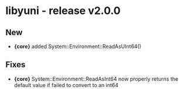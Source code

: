 libyuni - release v2.0.0
========================


New
---

 * **{core}** added System::Environment::ReadAsUInt64()


Fixes
-----

 * **{core}** System::Environment::ReadAsInt64 now properly returns the
   default value if failed to convert to an int64

